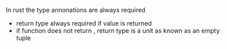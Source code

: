 In rust the type annonations are always required 

- return type always required if value is returned
- if function does not return , return type is a unit as known as an empty tuple